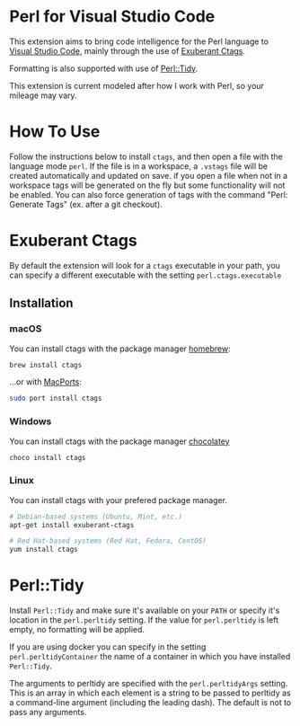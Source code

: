 # Perl for Visual Studio Code

This extension aims to bring code intelligence for the Perl language to [Visual Studio Code](https://code.visualstudio.com/), mainly through the use of [Exuberant Ctags](http://ctags.sourceforge.net/).

Formatting is also supported with use of [Perl::Tidy](https://metacpan.org/pod/distribution/Perl-Tidy/lib/Perl/Tidy.pod).

This extension is current modeled after how I work with Perl, so your mileage may vary.

# How To Use

Follow the instructions below to install `ctags`, and then open a file with the language mode `perl`. If the file is in a workspace, a `.vstags` file will be created automatically and updated on save. if you open a file when not in a workspace tags will be generated on the fly but some functionality will not be enabled. You can also force generation of tags with the command "Perl: Generate Tags" (ex. after a git checkout).

# Exuberant Ctags

By default the extension will look for a `ctags` executable in your path, you can specify a different executable with the setting `perl.ctags.executable`

## Installation

### macOS

You can install ctags with the package manager [homebrew](https://brew.sh/):

```sh
brew install ctags
```

…or with [MacPorts](https://www.macports.org):

```sh
sudo port install ctags
```

### Windows

You can install ctags with the package manager [chocolatey](https://chocolatey.org/)

```sh
choco install ctags
```

### Linux

You can install ctags with your prefered package manager.

```sh
# Debian-based systems (Ubuntu, Mint, etc.)
apt-get install exuberant-ctags

# Red Hat-based systems (Red Hat, Fedora, CentOS)
yum install ctags
```

# Perl::Tidy

Install `Perl::Tidy` and make sure it's available on your `PATH` or specify it's location in the `perl.perltidy` setting. If the value for `perl.perltidy` is left empty, no formatting will be applied.

If you are using docker you can specify in the setting `perl.perltidyContainer` the name of a container in which you have installed `Perl::Tidy`.

The arguments to perltidy are specified with the `perl.perltidyArgs` setting. This is an array in which each element is a string to be passed to perltidy as a command-line argument (including the leading dash). The default is not to pass any arguments.
